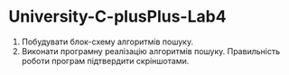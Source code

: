 # University-C-plusPlus-Lab4
1) Побудувати блок-схему алгоритмів пошуку.
2) Виконати програмну реалізацію алгоритмів пошуку. Правильність роботи програм підтвердити скріншотами.
